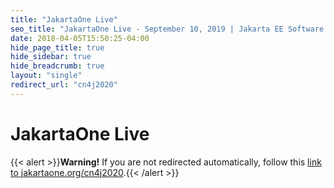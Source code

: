 ```yaml
---
title: "JakartaOne Live"
seo_title: "JakartaOne Live - September 10, 2019 | Jakarta EE Software | Cloud Native"
date: 2018-04-05T15:50:25-04:00
hide_page_title: true
hide_sidebar: true
hide_breadcrumb: true
layout: "single"
redirect_url: "cn4j2020"
---
```


# JakartaOne Live  

{{< alert >}}**Warning!** If you are not redirected automatically, follow this [link to jakartaone.org/cn4j2020](/cn4j2020).{{< /alert >}}
